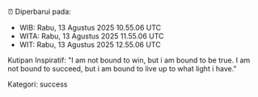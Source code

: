 ⏰ Diperbarui pada:
- WIB: Rabu, 13 Agustus 2025 10.55.06 UTC
- WITA: Rabu, 13 Agustus 2025 11.55.06 UTC
- WIT: Rabu, 13 Agustus 2025 12.55.06 UTC

Kutipan Inspiratif:
"I am not bound to win, but i am bound to be true. I am not bound to succeed, but i am bound to live up to what light i have."


Kategori: success

